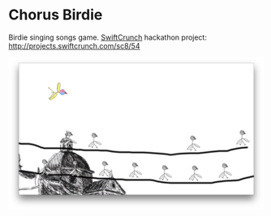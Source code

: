 Chorus Birdie
============

Birdie singing songs game. [SwiftCrunch](http://swiftcrunch.com) hackathon project: http://projects.swiftcrunch.com/sc8/54

![Scene](https://raw.githubusercontent.com/krzyzanowskim/ChorusBirdie/master/screenshots/screen1.png)


